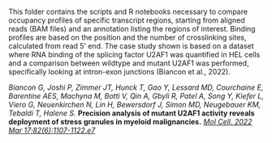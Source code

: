 This folder contains the scripts and R notebooks necessary to compare occupancy profiles of specific transcript regions, starting from aligned reads (BAM files) and an annotation listing the regions of interest. Binding profiles are based on the position and the number of crosslinking sites, calculated from read 5’ end. The case study shown is based on a dataset where RNA binding of the splicing factor U2AF1 was quantified in HEL cells and a comparison between wildtype and mutant U2AF1 was performed, specifically looking at intron-exon junctions (Biancon et al., 2022). 

*Biancon G, Joshi P, Zimmer JT, Hunck T, Gao Y, Lessard MD, Courchaine E, Barentine AES, Machyna M, Botti V, Qin A, Gbyli R, Patel A, Song Y, Kiefer L, Viero G, Neuenkirchen N, Lin H, Bewersdorf J, Simon MD, Neugebauer KM, Tebaldi T, Halene S.*
**Precision analysis of mutant U2AF1 activity reveals deployment of stress granules in myeloid malignancies.**
[*Mol Cell. 2022 Mar 17;82(6):1107-1122.e7*](https://doi.org/10.1016/j.molcel.2022.02.025)
